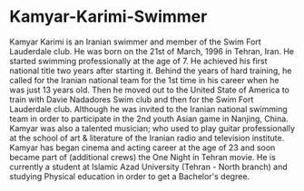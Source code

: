 # Kamyar-Karimi-Swimmer
Kamyar Karimi is an Iranian swimmer and member of the Swim Fort Lauderdale club. He was born on the 21st of March, 1996 in Tehran, Iran. He started swimming professionally at the age of 7. He achieved his first national title two years after starting it. Behind the years of hard training, he called for the Iranian national team for the 1st time in his career when he was just 13 years old. Then he moved out to the United State of America to train with Davie Nadadores Swim club and then for the Swim Fort Lauderdale club. Although he was invited to the Iranian national swimming team in order to participate in the 2nd youth Asian game in Nanjing, China. Kamyar was also a talented musician; who used to play guitar professionally at the school of art &amp; literature of the Iranian radio and television institute. Kamyar has began cinema and acting career at the age of 23 and soon became part of (additional crews) the One Night in Tehran movie. He is currently a student at Islamic Azad University (Tehran - North branch) and studying Physical education in order to get a Bachelor's degree.

